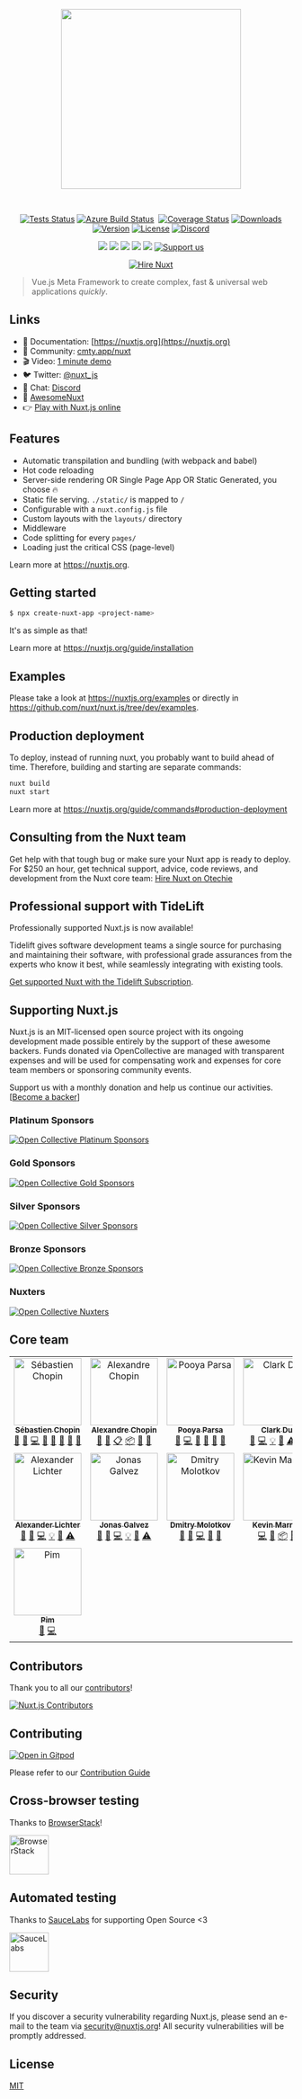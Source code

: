 <p align="center"><img align="center" style="width:320px" src="https://nuxtjs.org/meta_400.png"/></p><br/>
<p align="center">
  <a href="https://github.com/nuxt/nuxt.js/actions?query=branch%3Adev+event%3Apush"><img src="https://github.com/nuxt/nuxt.js/workflows/test/badge.svg?branch=dev&event=push" alt="Tests Status"></a>
  <a href="https://dev.azure.com/nuxt/nuxt.js/_build/latest?definitionId=1"><img src="https://dev.azure.com/nuxt/nuxt.js/_apis/build/status/nuxt.js" alt="Azure Build Status"></a>
  <a href="https://codecov.io/gh/nuxt/nuxt.js"><img src="https://badgen.net/codecov/c/github/nuxt/nuxt.js/master" alt="Coverage Status"></a>
  <a href="https://www.npmjs.com/package/nuxt"><img src="https://badgen.net/npm/dm/nuxt" alt="Downloads"></a>
  <a href="https://www.npmjs.com/package/nuxt"><img src="https://badgen.net/npm/v/nuxt" alt="Version"></a>
  <a href="https://www.npmjs.com/package/nuxt"><img src="https://badgen.net/npm/license/nuxt" alt="License"></a>
  <a href="https://discord.nuxtjs.org/"><img src="https://badgen.net/badge/Discord/join-us/7289DA" alt="Discord"></a>
 </p>
 <p align="center">
  <a href="#platinum-sponsors" alt="Platinum Sponsors on Open Collective"><img src="https://opencollective.com/nuxtjs/tiers/platinum-sponsors/badge.svg" /></a>
  <a href="#gold-sponsors" alt="Gold Sponsors on Open Collective"><img src="https://opencollective.com/nuxtjs/tiers/gold-sponsors/badge.svg" /></a>
  <a href="#silver-sponsors" alt="Silver Sponsors on Open Collective"><img src="https://opencollective.com/nuxtjs/tiers/silver-sponsors/badge.svg" /></a>
  <a href="#bronze-sponsors" alt="Bronze Sponsors on Open Collective"><img src="https://opencollective.com/nuxtjs/tiers/bronze-sponsors/badge.svg" /></a>
  <a href="#nuxters" alt="Nuxters on Open Collective"><img src="https://opencollective.com/nuxtjs/tiers/nuxters/badge.svg" /></a>
  <a href="https://oc.nuxtjs.org/"><img src="https://img.shields.io/badge/Support%20us-Open%20Collective-41B883.svg" alt="Support us"></a>
</p>
<p align="center">
  <a href="https://otechie.com/nuxt?ref=badge"><img src="https://api.otechie.com/consultancy/nuxt/badge.svg" alt="Hire Nuxt"></a>
</p>

> Vue.js Meta Framework to create complex, fast & universal web applications *quickly*.

## Links

- 📘 Documentation: [https://nuxtjs.org](https://nuxtjs.org)
- 👥 Community: [cmty.app/nuxt](https://cmty.app/nuxt)
- 🎬 Video: [1 minute demo](https://www.youtube.com/watch?v=kmf-p-pTi40)
- 🐦 Twitter: [@nuxt_js](https://twitter.nuxtjs.org/)
- 💬 Chat: [Discord](https://discord.nuxtjs.org/)
- 🌟 [AwesomeNuxt](https://awesome.nuxtjs.org/)
- 👉 [Play with Nuxt.js online](https://template.nuxtjs.org)

## Features

- Automatic transpilation and bundling (with webpack and babel)
- Hot code reloading
- Server-side rendering OR Single Page App OR Static Generated, you choose :fire:
- Static file serving. `./static/` is mapped to `/`
- Configurable with a `nuxt.config.js` file
- Custom layouts with the `layouts/` directory
- Middleware
- Code splitting for every `pages/`
- Loading just the critical CSS (page-level)

Learn more at <https://nuxtjs.org>.

## Getting started

```sh
$ npx create-nuxt-app <project-name>
```

It's as simple as that!

Learn more at https://nuxtjs.org/guide/installation

## Examples

Please take a look at <https://nuxtjs.org/examples> or directly in <https://github.com/nuxt/nuxt.js/tree/dev/examples>.

## Production deployment

To deploy, instead of running nuxt, you probably want to build ahead of time. Therefore, building and starting are separate commands:

```bash
nuxt build
nuxt start
```

Learn more at https://nuxtjs.org/guide/commands#production-deployment

## Consulting from the Nuxt team

Get help with that tough bug or make sure your Nuxt app is ready to deploy. For $250 an hour, get technical support, advice, code reviews, and development from the Nuxt core team: [Hire Nuxt on Otechie](https://otechie.com/nuxt?ref=readme)

## Professional support with TideLift

Professionally supported Nuxt.js is now available!

Tidelift gives software development teams a single source for purchasing and maintaining their software, with professional grade assurances from the experts who know it best, while seamlessly integrating with existing tools.

[Get supported Nuxt with the Tidelift Subscription](https://tidelift.com/subscription/pkg/npm-nuxt?utm_source=npm-nuxt&utm_medium=readme).

## Supporting Nuxt.js

Nuxt.js is an MIT-licensed open source project with its ongoing development made possible entirely by the support of these awesome backers.
Funds donated via OpenCollective are managed with transparent expenses and will be used for compensating work and expenses for core team members or sponsoring community events.

Support us with a monthly donation and help us continue our activities. [[Become a backer](https://opencollective.com/nuxtjs#contribute)]

### Platinum Sponsors

[![Open Collective Platinum Sponsors][platinum-sponsors-src]][platinum-sponsors-href]

### Gold Sponsors

[![Open Collective Gold Sponsors][gold-sponsors-src]][gold-sponsors-href]

### Silver Sponsors

[![Open Collective Silver Sponsors][silver-sponsors-src]][silver-sponsors-href]

### Bronze Sponsors

[![Open Collective Bronze Sponsors][bronze-sponsors-src]][bronze-sponsors-href]

### Nuxters

[![Open Collective Nuxters][nuxters-src]][nuxters-href]

## Core team

<!-- ALL-CONTRIBUTORS-LIST:START - Do not remove or modify this section -->
<!-- prettier-ignore -->
<table><tr><td align="center"><a href="https://github.com/atinux"><img src="https://avatars2.githubusercontent.com/u/904724?v=4" width="120px;" alt="Sébastien Chopin"/><br /><sub><b>Sébastien Chopin</b></sub></a><br /><a href="#blog-Atinux" title="Blogposts">📝</a> <a href="https://github.com/Atinux/Nuxt.js/issues?q=author%3AAtinux" title="Bug reports">🐛</a> <a href="https://github.com/Atinux/Nuxt.js/commits?author=Atinux" title="Code">💻</a> <a href="#design-Atinux" title="Design">🎨</a> <a href="https://github.com/Atinux/Nuxt.js/commits?author=Atinux" title="Documentation">📖</a> <a href="#question-Atinux" title="Answering Questions">💬</a> <a href="#review-Atinux" title="Reviewed Pull Requests">👀</a> <a href="#talk-Atinux" title="Talks">📢</a></td><td align="center"><a href="https://github.com/alexchopin"><img src="https://avatars2.githubusercontent.com/u/4084277?v=4" width="120px;" alt="Alexandre Chopin"/><br /><sub><b>Alexandre Chopin</b></sub></a><br /><a href="#design-alexchopin" title="Design">🎨</a> <a href="https://github.com/Atinux/Nuxt.js/commits?author=alexchopin" title="Documentation">📖</a> <a href="#eventOrganizing-alexchopin" title="Event Organizing">📋</a> <a href="#platform-alexchopin" title="Packaging/porting to new platform">📦</a> <a href="#question-alexchopin" title="Answering Questions">💬</a> <a href="#talk-alexchopin" title="Talks">📢</a></td><td align="center"><a href="https://github.com/pi0"><img src="https://avatars0.githubusercontent.com/u/5158436?v=4" width="120px;" alt="Pooya Parsa"/><br /><sub><b>Pooya Parsa</b></sub></a><br /><a href="https://github.com/Atinux/Nuxt.js/issues?q=author%3Api0" title="Bug reports">🐛</a> <a href="https://github.com/Atinux/Nuxt.js/commits?author=pi0" title="Code">💻</a> <a href="#plugin-pi0" title="Plugin/utility libraries">🔌</a> <a href="#question-pi0" title="Answering Questions">💬</a> <a href="#review-pi0" title="Reviewed Pull Requests">👀</a> <a href="#tool-pi0" title="Tools">🔧</a></td><td align="center"><a href="https://github.com/clarkdo"><img src="https://avatars3.githubusercontent.com/u/4312154?v=4" width="120px;" alt="Clark Du"/><br /><sub><b>Clark Du</b></sub></a><br /><a href="https://github.com/Atinux/Nuxt.js/issues?q=author%3Aclarkdo" title="Bug reports">🐛</a> <a href="https://github.com/Atinux/Nuxt.js/commits?author=clarkdo" title="Code">💻</a> <a href="#example-clarkdo" title="Examples">💡</a> <a href="#review-clarkdo" title="Reviewed Pull Requests">👀</a> <a href="https://github.com/Atinux/Nuxt.js/commits?author=clarkdo" title="Tests">⚠️</a> <a href="#tool-clarkdo" title="Tools">🔧</a></td></tr><tr><td align="center"><a href="https://github.com/manniL"><img src="https://avatars0.githubusercontent.com/u/640208?s=460&v=4" width="120px;" alt="Alexander Lichter"/><br /><sub><b>Alexander Lichter</b></sub></a><br /><a href="#question-manniL" title="Answering Questions">💬</a> <a href="https://github.com/Atinux/Nuxt.js/issues?q=author%3AmanniL" title="Bug reports">🐛</a> <a href="https://github.com/Atinux/Nuxt.js/commits?author=manniL" title="Code">💻</a> <a href="#example-manniL" title="Examples">💡</a> <a href="#review-manniL" title="Reviewed Pull Requests">👀</a> <a href="https://github.com/Atinux/Nuxt.js/commits?author=manniL" title="Tests">⚠️</a></td><td align="center"><a href="https://github.com/galvez"><img src="https://avatars1.githubusercontent.com/u/12291?s=460&v=4" width="120px;" alt="Jonas Galvez"/><br /><sub><b>Jonas Galvez</b></sub></a><br /><a href="#question-galvez" title="Answering Questions">💬</a> <a href="https://github.com/Atinux/Nuxt.js/issues?q=author%3Agalvez" title="Bug reports">🐛</a> <a href="https://github.com/Atinux/Nuxt.js/commits?author=galvez" title="Code">💻</a> <a href="#example-galvez" title="Examples">💡</a> <a href="#review-galvez" title="Reviewed Pull Requests">👀</a> <a href="https://github.com/Atinux/Nuxt.js/commits?author=galvez" title="Tests">⚠️</a></td><td align="center"><a href="https://github.com/aldarund"><img src="https://avatars2.githubusercontent.com/u/571159?v=4" width="120px;" alt="Dmitry Molotkov"/><br /><sub><b>Dmitry Molotkov</b></sub></a><br /><a href="#question-aldarund" title="Answering Questions">💬</a> <a href="https://github.com/Atinux/Nuxt.js/issues?q=author%3Aaldarund" title="Bug reports">🐛</a> <a href="https://github.com/Atinux/Nuxt.js/commits?author=aldarund" title="Code">💻</a> <a href="#ideas-aldarund" title="Ideas, Planning, & Feedback">🤔</a> <a href="#review-aldarund" title="Reviewed Pull Requests">👀</a></td><td align="center"><a href="https://github.com/kevinmarrec"><img src="https://avatars2.githubusercontent.com/u/25272043?v=4" width="120px;" alt="Kevin Marrec"/><br /><sub><b>Kevin Marrec</b></sub></a><br /><a href="https://github.com/Atinux/Nuxt.js/commits?author=kevinmarrec" title="Code">💻</a> <a href="#ideas-kevinmarrec" title="Ideas, Planning, & Feedback">🤔</a> <a href="#platform-kevinmarrec" title="Packaging/porting to new platform">📦</a> <a href="#review-kevinmarrec" title="Reviewed Pull Requests">👀</a></td></tr><tr><td align="center"><a href="https://github.com/pimlie"><img src="https://avatars3.githubusercontent.com/u/1067403?v=4" width="120px;" alt="Pim"/><br /><sub><b>Pim</b></sub></a><br /><a href="https://github.com/Atinux/Nuxt.js/issues?q=author%3Apimlie" title="Bug reports">🐛</a> <a href="https://github.com/Atinux/Nuxt.js/commits?author=pimlie" title="Code">💻</a></td></tr></table>

<!-- ALL-CONTRIBUTORS-LIST:END -->

## Contributors

Thank you to all our [contributors](https://github.com/nuxt/nuxt.js/graphs/contributors)!

[![Nuxt.js Contributors][contributors-src]][contributors-href]

## Contributing

[![Open in Gitpod](https://gitpod.io/button/open-in-gitpod.svg)](https://gitpod.io/#https://github.com/nuxt/nuxt.js)

Please refer to our [Contribution Guide](https://nuxtjs.org/guide/contribution-guide#codefund_ad)

## Cross-browser testing

Thanks to [BrowserStack](http://browserstack.com)!

<a href="http://browserstack.com"><img height="70" src="https://nuxtjs.org/browserstack.svg" alt="BrowserStack"></a>

## Automated testing

Thanks to [SauceLabs](https://saucelabs.com) for supporting Open Source <3

<a href="https://saucelabs.com"><img height="70" src="https://nuxtjs.org/saucelabs.svg" alt="SauceLabs"></a>

## Security

If you discover a security vulnerability regarding Nuxt.js, please send an e-mail to the team via security@nuxtjs.org! All security vulnerabilities will be promptly addressed.

## License

[MIT](https://github.com/nuxt/nuxt.js/blob/dev/LICENSE)

<!-- Open Collective Tiers -->
[platinum-sponsors-src]: https://opencollective.com/nuxtjs/tiers/platinum-sponsors.svg?avatarHeight=96&width=890
[platinum-sponsors-href]: https://opencollective.com/nuxtjs#contributors
[gold-sponsors-src]: https://opencollective.com/nuxtjs/tiers/gold-sponsors.svg?avatarHeight=80&width=890
[gold-sponsors-href]: https://opencollective.com/nuxtjs#contributors
[silver-sponsors-src]: https://opencollective.com/nuxtjs/tiers/silver-sponsors.svg?avatarHeight=64&width=890
[silver-sponsors-href]: https://opencollective.com/nuxtjs#contributors
[bronze-sponsors-src]: https://opencollective.com/nuxtjs/tiers/bronze-sponsors.svg?avatarHeight=48&width=890
[bronze-sponsors-href]: https://opencollective.com/nuxtjs#contributors
[nuxters-src]: https://opencollective.com/nuxtjs/tiers/nuxters.svg?width=890&button=false
[nuxters-href]: https://opencollective.com/nuxtjs#contributors
[contributors-src]: https://opencollective.com/nuxtjs/contributors.svg?width=890&button=false
[contributors-href]: https://github.com/nuxt/nuxt.js/graphs/contributors
